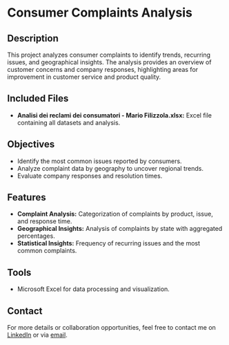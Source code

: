 # Consumer Complaints Analysis

## Description
This project analyzes consumer complaints to identify trends, recurring issues, and geographical insights. The analysis provides an overview of customer concerns and company responses, highlighting areas for improvement in customer service and product quality.

## Included Files
- **Analisi dei reclami dei consumatori - Mario Filizzola.xlsx:** Excel file containing all datasets and analysis.

## Objectives
- Identify the most common issues reported by consumers.  
- Analyze complaint data by geography to uncover regional trends.  
- Evaluate company responses and resolution times.  

## Features
- **Complaint Analysis:** Categorization of complaints by product, issue, and response time.  
- **Geographical Insights:** Analysis of complaints by state with aggregated percentages.  
- **Statistical Insights:** Frequency of recurring issues and the most common complaints.

## Tools
- Microsoft Excel for data processing and visualization.

## Contact
For more details or collaboration opportunities, feel free to contact me on [LinkedIn](https://www.linkedin.com/in/mario-filizzola-58798a206/) or via [email](mailto:filizzolamario@gmail.com).
